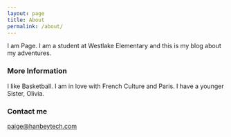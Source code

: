 ```yaml
---
layout: page
title: About
permalink: /about/
---
```


I am Page. I am a student at Westlake Elementary and this is my blog about my adventures.
### More Information

I like Basketball. I am in love with French Culture and Paris. I have a younger Sister, Olivia.
### Contact me

[paige@hanbeytech.com](mailto:paige@hanbeytech.com)
